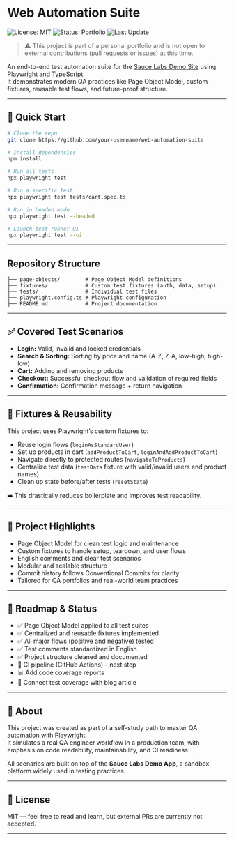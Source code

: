 # Web Automation Suite

![License: MIT](https://img.shields.io/badge/License-MIT-green.svg)
![Status: Portfolio](https://img.shields.io/badge/status-portfolio-blue)
![Last Update](https://img.shields.io/badge/last%20update-May%202025-brightgreen)

> ⚠️ This project is part of a personal portfolio and is not open to external contributions (pull requests or issues) at this time.

An end-to-end test automation suite for the [Sauce Labs Demo Site](https://www.saucedemo.com/) using Playwright and TypeScript.  
It demonstrates modern QA practices like Page Object Model, custom fixtures, reusable test flows, and future-proof structure.

---

## 🚀 Quick Start

```bash
# Clone the repo
git clone https://github.com/your-username/web-automation-suite

# Install dependencies
npm install

# Run all tests
npx playwright test

# Run a specific test
npx playwright test tests/cart.spec.ts

# Run in headed mode
npx playwright test --headed

# Launch test runner UI
npx playwright test --ui
```
---

## Repository Structure

```
├── page-objects/        # Page Object Model definitions
├── fixtures/            # Custom test fixtures (auth, data, setup)
├── tests/               # Individual test files
├── playwright.config.ts # Playwright configuration
├── README.md            # Project documentation
```

---

## ✅ Covered Test Scenarios

- **Login:** Valid, invalid and locked credentials  
- **Search & Sorting:** Sorting by price and name (A-Z, Z-A, low-high, high-low)  
- **Cart:** Adding and removing products  
- **Checkout:** Successful checkout flow and validation of required fields  
- **Confirmation:** Confirmation message + return navigation  

---

## 🧪 Fixtures & Reusability

This project uses Playwright’s custom fixtures to:

- Reuse login flows (`loginAsStandardUser`)
- Set up products in cart (`addProductToCart`, `loginAndAddProductToCart`)
- Navigate directly to protected routes (`navigateToProducts`)
- Centralize test data (`testData` fixture with valid/invalid users and product names)
- Clean up state before/after tests (`resetState`)

➡️ This drastically reduces boilerplate and improves test readability.

---

## 🧠 Project Highlights

- Page Object Model for clean test logic and maintenance  
- Custom fixtures to handle setup, teardown, and user flows  
- English comments and clear test scenarios  
- Modular and scalable structure  
- Commit history follows Conventional Commits for clarity  
- Tailored for QA portfolios and real-world team practices  

---

## 📌 Roadmap & Status

- ✅ Page Object Model applied to all test suites  
- ✅ Centralized and reusable fixtures implemented  
- ✅ All major flows (positive and negative) tested  
- ✅ Test comments standardized in English  
- ✅ Project structure cleaned and documented  
- 🔧 CI pipeline (GitHub Actions) – next step  
- 📊 Add code coverage reports  
- 📝 Connect test coverage with blog article  

---

## 🎯 About

This project was created as part of a self-study path to master QA automation with Playwright.  
It simulates a real QA engineer workflow in a production team, with emphasis on code readability, maintainability, and CI readiness.

All scenarios are built on top of the **Sauce Labs Demo App**, a sandbox platform widely used in testing practices.

---

## 📝 License

MIT — feel free to read and learn, but external PRs are currently not accepted.

---